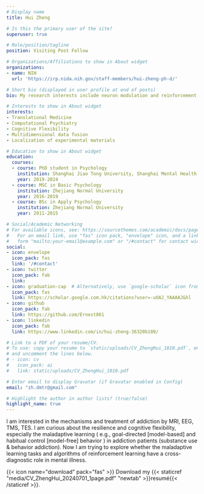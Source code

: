 ```yaml
---
# Display name
title: Hui Zheng

# Is this the primary user of the site?
superuser: true

# Role/position/tagline
position: Visiting Post Follow

# Organizations/Affiliations to show in About widget
organizations:
- name: NIH
  url: 'https://irp.nida.nih.gov/staff-members/hui-zheng-ph-d/'

# Short bio (displayed in user profile at end of posts)
bio: My research interests include neuron modulation and reinforcement learning in addiction realted disorder.

# Interests to show in About widget
interests:
- Translational Medicine
- Computational Psychiatry
- Cognitive Flexibility
- Multidimensional data fusion
- Localization of experimental materials

# Education to show in About widget
education:
  courses:
  - course: PhD student in Psychology
    institution: Shanghai Jiao Tong University, Shanghai Mental Health Center
    year: 2019-2024
  - course: MSC in Basic Psychology
    institution: Zhejiang Normal University
    year: 2016-2019
  - course: BSc in Apply Psychology
    institution: Zhejiang Normal University
    year: 2011-2015

# Social/Academic Networking
# For available icons, see: https://sourcethemes.com/academic/docs/page-builder/#icons
#   For an email link, use "fas" icon pack, "envelope" icon, and a link in the
#   form "mailto:your-email@example.com" or "/#contact" for contact widget.
social:
- icon: envelope
  icon_pack: fas
  link: '/#contact'
- icon: twitter
  icon_pack: fab
  link: 
- icon: graduation-cap  # Alternatively, use `google-scholar` icon from `ai` icon pack
  icon_pack: fas
  link: https://scholar.google.com.hk/citations?user=-uOAJ_YAAAAJ&hl
- icon: github
  icon_pack: fab
  link: https://github.com/Ernest861
- icon: linkedin
  icon_pack: fab
  link: https://www.linkedin.com/in/hui-zheng-36320b180/

# Link to a PDF of your resume/CV.
# To use: copy your resume to `static/uploads/CV_ZhengHui_1010.pdf`, enable `ai` icons in `params.toml`, 
# and uncomment the lines below.
# - icon: cv
#   icon_pack: ai
#   link: static/uploads/CV_ZhengHui_1010.pdf

# Enter email to display Gravatar (if Gravatar enabled in Config)
email: "zh.dmtr@gmail.com"

# Highlight the author in author lists? (true/false)
highlight_name: true
---
```


I am interested in the mechanisms and treatment of addiction by MRI, EEG, TMS, TES. I am curious about the resilience and cognitive flexibility, especially the maladaptive learning ( e.g., goal-directed [model-based] and habitual control [model-free] behavior ) in addiction patients (substance use & behavior addiction). Now I am trying to explore whether the maladaptive learning tasks and algorithms of reinforcement learning have a cross-diagnostic role in mental illness.


{{< icon name="download" pack="fas" >}} Download my {{< staticref "media/CV_ZhengHui_20240701_1page.pdf" "newtab" >}}resumé{{< /staticref >}}.
